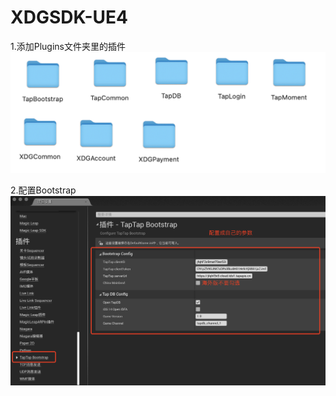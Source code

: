 # XDGSDK-UE4

1.添加Plugins文件夹里的插件
![plugins](./image/plugins.png)

2.配置Bootstrap
![boot](./image/boot.png)


